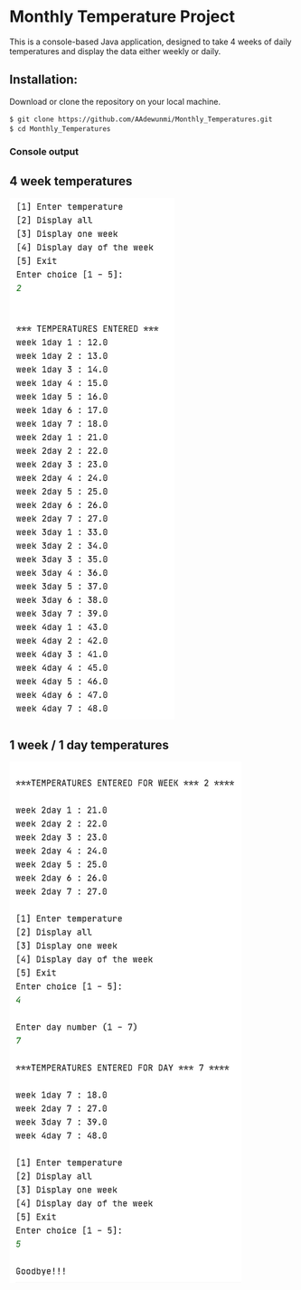 # Monthly Temperature Project

This is a console-based Java application, designed to take 4 weeks of daily temperatures 
and display the data either weekly or daily.

## Installation: 

Download or clone the repository on your local machine.

```sh
$ git clone https://github.com/AAdewunmi/Monthly_Temperatures.git
$ cd Monthly_Temperatures
```
### Console output 

## 4 week temperatures 


![Image description](src/ScreenshotTemp.png)

## 1 week / 1 day temperatures 

![Image description](src/ScreenshotWDT.png)
